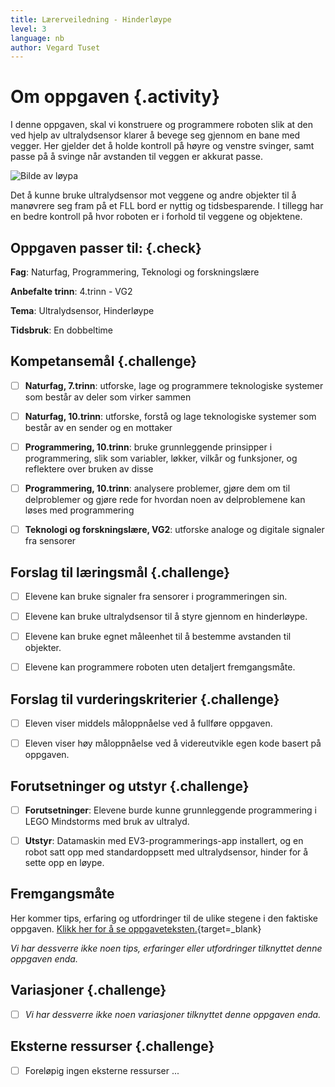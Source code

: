 ```yaml
---
title: Lærerveiledning - Hinderløype
level: 3
language: nb
author: Vegard Tuset
---
```


# Om oppgaven {.activity}

I denne oppgaven, skal vi konstruere og programmere roboten slik at den ved
hjelp av ultralydsensor klarer å bevege seg gjennom en bane med vegger. Her
gjelder det å holde kontroll på høyre og venstre svinger, samt passe på å svinge
når avstanden til veggen er akkurat passe.

![Bilde av løypa](lego_mindstorms_hinderloype_1.png)

Det å kunne bruke ultralydsensor mot veggene og andre objekter til å manøvrere
seg fram på et FLL bord er nyttig og tidsbesparende. I tillegg har en bedre
kontroll på hvor roboten er i forhold til veggene og objektene.

## Oppgaven passer til: {.check}

 __Fag__: Naturfag, Programmering, Teknologi og forskningslære

__Anbefalte trinn__: 4.trinn - VG2

__Tema__: Ultralydsensor, Hinderløype

__Tidsbruk__: En dobbeltime

## Kompetansemål {.challenge}

- [ ] __Naturfag, 7.trinn__: utforske, lage og programmere teknologiske
      systemer som består av deler som virker sammen

- [ ] __Naturfag, 10.trinn__: utforske, forstå og lage teknologiske systemer
      som består av en sender og en mottaker

- [ ] __Programmering, 10.trinn__: bruke grunnleggende prinsipper i
      programmering, slik som variabler, løkker, vilkår og funksjoner, og
      reflektere over bruken av disse

- [ ] __Programmering, 10.trinn__: analysere problemer, gjøre dem om til
      delproblemer og gjøre rede for hvordan noen av delproblemene kan løses med
       programmering

- [ ] __Teknologi og forskningslære, VG2__: utforske analoge og digitale
      signaler fra sensorer

## Forslag til læringsmål {.challenge}

- [ ] Elevene kan bruke signaler fra sensorer i programmeringen sin.

- [ ] Elevene kan bruke ultralydsensor til å styre gjennom en hinderløype.

- [ ] Elevene kan bruke egnet måleenhet til å bestemme avstanden til objekter.

- [ ] Elevene kan programmere roboten uten detaljert fremgangsmåte.


## Forslag til vurderingskriterier {.challenge}

- [ ] Eleven viser middels måloppnåelse ved å fullføre oppgaven.

- [ ] Eleven viser høy måloppnåelse ved å videreutvikle egen kode basert på
      oppgaven.

## Forutsetninger og utstyr {.challenge}

- [ ] __Forutsetninger__: Elevene burde kunne grunnleggende programmering i LEGO
      Mindstorms med bruk av ultralyd.

- [ ] __Utstyr__: Datamaskin med EV3-programmerings-app installert, og en robot
      satt opp med standardoppsett med ultralydsensor, hinder for å sette opp en
      løype.

## Fremgangsmåte

Her kommer tips, erfaring og utfordringer til de ulike stegene i den faktiske
oppgaven.
[Klikk her for å se oppgaveteksten.](../lyd_3hinderloype/3hinderloype_nb.html){target=_blank}

_Vi har dessverre ikke noen tips, erfaringer eller utfordringer tilknyttet denne
oppgaven enda._

## Variasjoner {.challenge}

- [ ]  _Vi har dessverre ikke noen variasjoner tilknyttet denne oppgaven enda._

## Eksterne ressurser {.challenge}

- [ ] Foreløpig ingen eksterne ressurser ...
